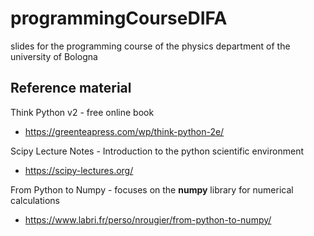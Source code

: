 # programmingCourseDIFA
slides for the programming course of the physics department of the university of Bologna

## Reference material

Think Python v2 - free online book
* https://greenteapress.com/wp/think-python-2e/

Scipy Lecture Notes - Introduction to the python scientific environment
* https://scipy-lectures.org/

From Python to Numpy - focuses on the **numpy** library for numerical calculations
* https://www.labri.fr/perso/nrougier/from-python-to-numpy/
